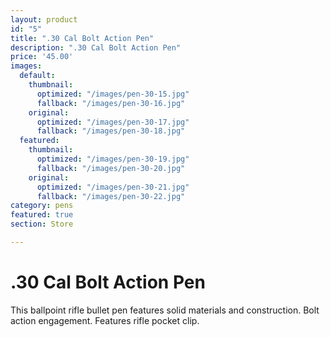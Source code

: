 ```yaml
---
layout: product
id: "5"
title: ".30 Cal Bolt Action Pen"
description: ".30 Cal Bolt Action Pen"
price: '45.00'
images:
  default:
    thumbnail:
      optimized: "/images/pen-30-15.jpg"
      fallback: "/images/pen-30-16.jpg"
    original:
      optimized: "/images/pen-30-17.jpg"
      fallback: "/images/pen-30-18.jpg"
  featured:
    thumbnail:
      optimized: "/images/pen-30-19.jpg"
      fallback: "/images/pen-30-20.jpg"
    original:
      optimized: "/images/pen-30-21.jpg"
      fallback: "/images/pen-30-22.jpg"
category: pens
featured: true
section: Store

---
```

# .30 Cal Bolt Action Pen

This ballpoint rifle bullet pen features solid materials and construction. Bolt action engagement. Features rifle pocket clip.